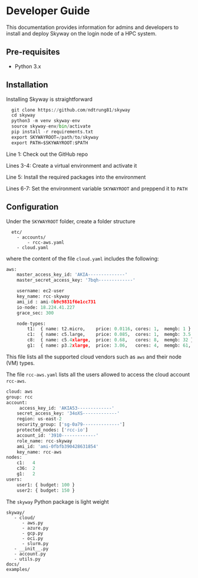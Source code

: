 # Developer Guide
<!-- From these links:
https://cloud-skyway.rcc.uchicago.edu/ -->

This documentation provides information for admins and developers to install and deploy Skyway on the login node of a HPC system. 

## Pre-requisites

* Python 3.x

## Installation

Installing Skyway is straightforward

``` py linenums="1"
  git clone https://github.com/ndtrung81/skyway
  cd skyway
  python3 -m venv skyway-env
  source skyway-env/bin/activate 
  pip install -r requirements.txt
  export SKYWAYROOT=/path/to/skyway
  export PATH=$SKYWAYROOT:$PATH
```

Line 1: Check out the GitHub repo

Lines 3-4: Create a virtual environment and activate it

Line 5: Install the required packages into the environment

Lines 6-7: Set the environment variable `SKYWAYROOT` and preppend it to `PATH`

## Configuration

Under the `SKYWAYROOT` folder, create a folder structure
```
  etc/
    - accounts/
        - rcc-aws.yaml
    - cloud.yaml
```

where the content of the file `cloud.yaml` includes the following:
``` py linenums="1"
aws:
    master_access_key_id: 'AKIA--------------'
    master_secret_access_key: '7bqh-------------'

    username: ec2-user
    key_name: rcc-skyway
    ami_id : ami-0b9c9831f6e1cc731
    io-node: 18.224.41.227
    grace_sec: 300

    node-types:
        t1:  { name: t2.micro,    price: 0.0116, cores: 1,  memgb: 1 }
        c1:  { name: c5.large,    price: 0.085,  cores: 1,  memgb: 3.5 }
        c8:  { name: c5.4xlarge,  price: 0.68,   cores: 8,  memgb: 32 }
        g1:  { name: p3.2xlarge,  price: 3.06,   cores: 4,  memgb: 61,  gpu: 1 }
```

This file lists all the supported cloud vendors such as `aws` and their node (VM) types.

The file `rcc-aws.yaml` lists all the users allowed to access the cloud account `rcc-aws`.


``` py linenums="1"
cloud: aws
group: rcc
account:
     access_key_id: 'AKIA53-------------'
    secret_access_key: '34oXS-------------'
    region: us-east-2
    security_group: ['sg-0a79--------------']
    protected_nodes: ['rcc-io']
    account_id: '3910-------------'
    role_name: rcc-skyway
    ami_id: 'ami-0fbfb390428631854'
    key_name: rcc-aws
nodes:
    c1:   4
    c36:  2
    g1:   2
users:
    user1: { budget: 100 } 
    user2: { budget: 150 }
```

The `skyway` Python package is light weight

```
skyway/
   - cloud/
      - aws.py
      - azure.py
      - gcp.py
      - oci.py
      - slurm.py
   - __init__.py
   - account.py
   - utils.py
docs/
examples/
```
